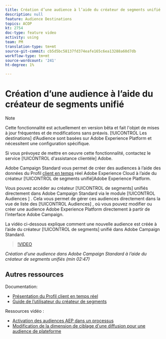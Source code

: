 ```yaml
---
title: Création d’une audience à l’aide du créateur de segments unifié
description: null
feature: Audience Destinations
topics: ACOP
kt: 2754
doc-type: feature video
activity: using
team: PM
translation-type: tm+mt
source-git-commit: cb5d5bc58137fd374eafe165c6ea13288a60d7db
workflow-type: tm+mt
source-wordcount: '241'
ht-degree: 1%

---
```



# Création d’une audience à l’aide du créateur de segments unifié

>[!NOTE]
>
>Cette fonctionnalité est actuellement en version bêta et fait l&#39;objet de mises à jour fréquentes et de modifications sans préavis. [!UICONTROL Les destinations] d’Audience sont basées sur Adobe Experience Platform et nécessitent une configuration spécifique.
>
>Si vous prévoyez de mettre en oeuvre cette fonctionnalité, contactez le service [!UICONTROL d&#39;assistance clientèle] Adobe.

Adobe Campaign Standard vous permet de créer des audiences à l’aide des données du Profil [client en temps](https://docs.adobe.com/content/help/en/platform-learn/tutorials/profiles/understanding-the-real-time-customer-profile.html) réel Adobe Experience Cloud à l’aide du créateur [!UICONTROL de segments unifié]Adobe Experience Platform.

Vous pouvez accéder au créateur [!UICONTROL de segments] unifiés directement dans Adobe Campaign Standard via le module [!UICONTROL Audiences ] . Cela vous permet de gérer ces audiences directement dans la vue de liste des [!UICONTROL Audiences] , où vous pouvez modifier ou créer une audience Adobe Experience Platform directement à partir de l’interface Adobe Campaign.

La vidéo ci-dessous explique comment une nouvelle audience est créée à l’aide du créateur [!UICONTROL de segments] unifié dans Adobe Campaign Standard.

>[!VIDEO](https://video.tv.adobe.com/v/27638?quality=12)

*Création d’une audience dans Adobe Campaign Standard à l’aide du créateur de segments unifiés (min 02:47)*

## Autres ressources

Documentation:

* [Présentation du Profil client en temps réel](https://www.adobe.io/apis/experienceplatform/home/profile-identity-segmentation/profile-identity-segmentation-services.html#!api-specification/markdown/narrative/technical_overview/unified_profile_architectural_overview/unified_profile_architectural_overview.md)
* [Guide de l’utilisateur du créateur de segments](https://www.adobe.io/apis/experienceplatform/home/profile-identity-segmentation/profile-identity-segmentation-services.html#!api-specification/markdown/narrative/technical_overview/segmentation/segment-builder-guide.md)

Ressources vidéo :

* [Activation des audiences AEP dans un processus](/help/profiles-and-audiences/audience-destinations/activating-aep-audiences.md)
* [Modification de la dimension de ciblage d&#39;une diffusion pour une audience de plateforme](/help/profiles-and-audiences/audience-destinations/changing-targeting-dimension.md)
